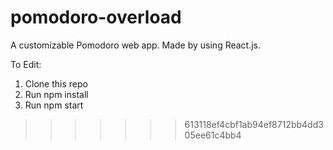 # pomodoro-overload
A customizable Pomodoro web app. Made by using React.js.

To Edit:
1. Clone this repo
2. Run npm install
3. Run npm start
>>>>>>> 613118ef4cbf1ab94ef8712bb4dd305ee61c4bb4
